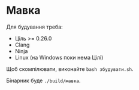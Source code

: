 # Мавка

Для будування треба:

- Ціль >= 0.26.0
- Clang
- Ninja
- Linux (на Windows поки нема Цілі)

Щоб скомпілювати, виконайте `bash збудувати.sh`.

Бінарник буде `./build/мавка`.